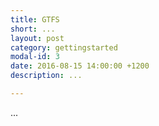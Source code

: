 ```yaml
---
title: GTFS
short: ...
layout: post
category: gettingstarted
modal-id: 3
date: 2016-08-15 14:00:00 +1200
description: ...

---
```


...